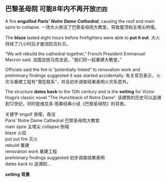 ## 巴黎圣母院 可能8年内不再开放🇫🇷 



A fire **engulfed** ***Paris’ Notre Dame Cathedral***, causing the roof and main spire to collapse. 一场大火吞没了巴黎圣母院大教堂，导致屋顶和主塔尖坍塌。

The **blaze** lasted eight hours before firefighters were able to **put it out**. 大火持续了八小时后才被消防员扑灭。

“We will rebuild the cathedral together,” French President Emmanuel Macron said. 法国总统马克龙说，“我们将一起重建大教堂。”

Officials said the fire is “potentially linked” to renovation work and preliminary findings suggested it was started accidentally. 有关官员表示，火灾与重建工程有“潜在联系”，并且初步调查结果表明火灾系意外。

The structure **dates back** to the 12th century and is the **setting** for Victor Hugo’s classic novel “The Hunchback of Notre Dame”. 该建筑的历史可以追溯到12世纪，同时是维克多·雨果经典小说《巴黎圣母院》的背景。

关键字 
engulf 吞噬，吞没  
Paris’ Notre Dame Cathedral 巴黎圣母院大教堂  
main spire 主塔尖 
collapse 倒塌  
blaze 火焰  
put out fire 灭火  
rebuild 重建  
renovation work 重建工程  
preliminary findings suggested 初步调查结果表明  
dates back to 追溯到... 

**setting 背景**

